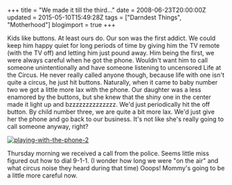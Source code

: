 +++
title = "We made it till the third..."
date = 2008-06-23T20:00:00Z
updated = 2015-05-10T15:49:28Z
tags = ["Darndest Things", "Motherhood"]
blogimport = true 
+++

Kids like buttons. At least ours do. Our son was the first addict. We could keep him 
happy
 quiet for long periods of time by giving him the TV remote (with the TV off) and letting him just pound away. Him being the first, we were always careful when he got the phone. Wouldn't want him to call someone unintentionally and have someone listening to uncensored Life at the Circus. He never really called anyone though, because life with one isn't quite a circus, he just hit buttons. Naturally, when it came to baby number two we got a little more lax with the phone. Our daughter was a less enamored by the buttons,  but she knew that the shiny one in the center made it light up and bzzzzzzzzzzzzzz. We'd just periodically hit the off button.  By child number three, we are quite a bit more lax.  We'd just give her the phone and go back to our business.  It's not like she's really going to call someone anyway, right?  

[![playing-with-the-phone-2](https://latc.s3.amazonaws.com/wp-content/uploads/2008/06/playing-with-the-phone-2-262x350.jpg "playing-with-the-phone-2")](https://latc.s3.amazonaws.com/wp-content/uploads/2008/06/playing-with-the-phone-2.jpg)

Thursday morning  we received a call from the police.  Seems little miss figured out how to dial 9-1-1.  (I wonder how long we were "on the air" and what circus noise they heard during that time) Ooops!  Mommy's going to be a little more careful now.

  
